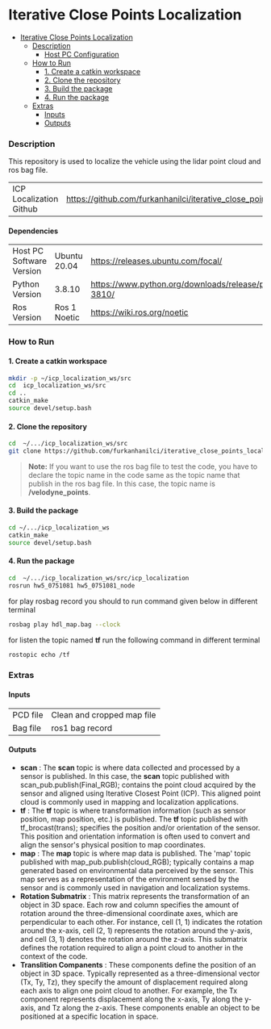 
# Iterative Close Points Localization


- [Iterative Close Points Localization](#Iterative-Close-Points-Localization)
  - [Description](#purpose)
    - [Host PC Configuration](#host-pc-configuration)
  - [How to Run](#how-to-run)
    - [1. Create a catkin workspace](#1-create-a-catkin-workspace)
    - [2. Clone the repository](#2-clone-the-repository)
    - [3. Build the package](#3-build-the-package)
    - [4. Run the package](#4-run-the-package)
  - [Extras](#extras)
    - [Inputs](#inputs)
    - [Outputs](#outputs)
    


### Description

This repository is used to localize the vehicle using the lidar point cloud and ros bag file.


|                         |                                                                           | 
|-------------------------|---------------------------------------------------------------------------|
| ICP Localization Github | https://github.com/furkanhanilci/iterative_close_points_localization.git  |


#### Dependencies

|                          |              |                                                                         |
|--------------------------|--------------| ----------------------------------------------------------------------- |
| Host PC Software Version | Ubuntu 20.04 |        https://releases.ubuntu.com/focal/                               |
| Python Version           | 3.8.10       | https://www.python.org/downloads/release/python-3810/                   |
| Ros Version              | Ros 1 Noetic | https://wiki.ros.org/noetic   |



### How to Run

#### 1. Create a catkin workspace

```bash
mkdir -p ~/icp_localization_ws/src
cd  icp_localization_ws/src
cd ..
catkin_make
source devel/setup.bash
```

#### 2. Clone the repository
```bash
cd  ~/.../icp_localization_ws/src
git clone https://github.com/furkanhanilci/iterative_close_points_localization.git
```

>**Note:**
> If you want to use the ros bag file to test the code, you have to declare the topic name in the code same as the topic name that publish in the ros bag file.
> In this case, the topic name is **/velodyne_points**.

#### 3. Build the package

```bash
cd ~/.../icp_localization_ws
catkin_make
source devel/setup.bash
```
#### 4. Run the package

```bash
cd  ~/.../icp_localization_ws/src/icp_localization
rosrun hw5_0751081 hw5_0751081_node
```
for play rosbag record you should to run command given below in different terminal
```bash
rosbag play hdl_map.bag --clock
```
for listen the topic named **tf** run the following command in different terminal

```bash
rostopic echo /tf
```

### Extras

#### Inputs

|          |                            | 
|----------|----------------------------|
| PCD file | Clean and cropped map file |
| Bag file | ros1 bag record            |

#### Outputs

- **scan** : The **scan** topic is where data collected and processed by a sensor is published. In this case, the **scan** topic published with scan_pub.publish(Final_RGB); contains the point cloud acquired by the sensor and aligned using Iterative Closest Point (ICP). This aligned point cloud is commonly used in mapping and localization applications.
- **tf** :  The **tf** topic is where transformation information (such as sensor position, map position, etc.) is published. The **tf** topic published with tf_brocast(trans); specifies the position and/or orientation of the sensor. This position and orientation information is often used to convert and align the sensor's physical position to map coordinates.
- **map** : The **map** topic is where map data is published. The 'map' topic published with map_pub.publish(cloud_RGB); typically contains a map generated based on environmental data perceived by the sensor. This map serves as a representation of the environment sensed by the sensor and is commonly used in navigation and localization systems.
- **Rotation Submatrix** : This matrix represents the transformation of an object in 3D space. Each row and column specifies the amount of rotation around the three-dimensional coordinate axes, which are perpendicular to each other. For instance, cell (1, 1) indicates the rotation around the x-axis, cell (2, 1) represents the rotation around the y-axis, and cell (3, 1) denotes the rotation around the z-axis. This submatrix defines the rotation required to align a point cloud to another in the context of the code.
- **Translition Companents** : These components define the position of an object in 3D space. Typically represented as a three-dimensional vector (Tx, Ty, Tz), they specify the amount of displacement required along each axis to align one point cloud to another. For example, the Tx component represents displacement along the x-axis, Ty along the y-axis, and Tz along the z-axis. These components enable an object to be positioned at a specific location in space.


